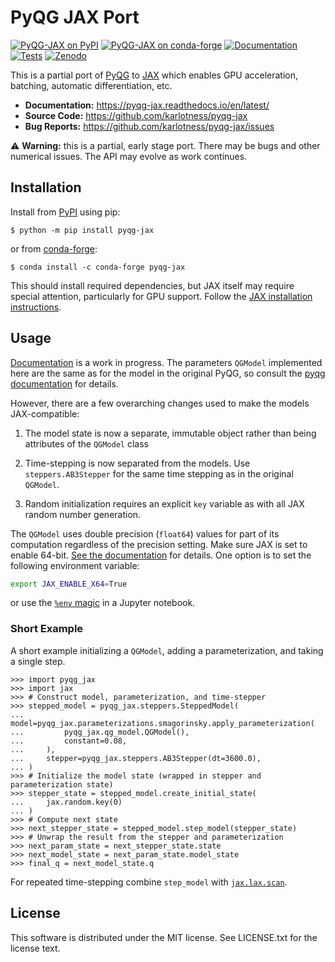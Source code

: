 # PyQG JAX Port

[![PyQG-JAX on PyPI](https://img.shields.io/pypi/v/pyqg-jax)][pypi]
[![PyQG-JAX on conda-forge](https://img.shields.io/conda/vn/conda-forge/pyqg-jax.svg)][condaforge]
[![Documentation](https://readthedocs.org/projects/pyqg-jax/badge/?version=latest)][docs]
[![Tests](https://github.com/karlotness/pyqg-jax/actions/workflows/test.yml/badge.svg)][tests]
[![Zenodo](https://zenodo.org/badge/523137021.svg)][zenodo]

This is a partial port of [PyQG](https://github.com/pyqg/pyqg) to
[JAX](https://github.com/google/jax) which enables GPU acceleration,
batching, automatic differentiation, etc.

- **Documentation:** https://pyqg-jax.readthedocs.io/en/latest/
- **Source Code:** https://github.com/karlotness/pyqg-jax
- **Bug Reports:** https://github.com/karlotness/pyqg-jax/issues

⚠️ **Warning:** this is a partial, early stage port. There may be bugs
and other numerical issues. The API may evolve as work continues.

## Installation
Install from [PyPI][pypi] using pip:
```console
$ python -m pip install pyqg-jax
```
or from [conda-forge][condaforge]:
``` console
$ conda install -c conda-forge pyqg-jax
```
This should install required dependencies, but JAX itself may require
special attention, particularly for GPU support.
Follow the [JAX installation instructions](https://jax.readthedocs.io/en/latest/installation.html).

## Usage
[Documentation][docs] is a work in progress. The parameters `QGModel`
implemented here are the same as for the model in the original PyQG,
so consult the [pyqg
documentation](https://pyqg.readthedocs.io/en/latest/) for details.

However, there are a few overarching changes used to make the models
JAX-compatible:

1. The model state is now a separate, immutable object rather than
   being attributes of the `QGModel` class

2. Time-stepping is now separated from the models. Use
   `steppers.AB3Stepper` for the same time stepping as in the original
   `QGModel`.

3. Random initialization requires an explicit `key` variable as with
   all JAX random number generation.

The `QGModel` uses double precision (`float64`) values for part of its
computation regardless of the precision setting. Make sure JAX is set
to enable 64-bit. [See the
documentation](https://jax.readthedocs.io/en/latest/notebooks/Common_Gotchas_in_JAX.html#double-64bit-precision)
for details. One option is to set the following environment variable:
```bash
export JAX_ENABLE_X64=True
```
or use the [`%env`
magic](https://ipython.readthedocs.io/en/stable/interactive/magics.html#magic-env)
in a Jupyter notebook.

### Short Example
A short example initializing a `QGModel`, adding a parameterization,
and taking a single step.
```pycon
>>> import pyqg_jax
>>> import jax
>>> # Construct model, parameterization, and time-stepper
>>> stepped_model = pyqg_jax.steppers.SteppedModel(
...     model=pyqg_jax.parameterizations.smagorinsky.apply_parameterization(
...         pyqg_jax.qg_model.QGModel(),
...         constant=0.08,
...     ),
...     stepper=pyqg_jax.steppers.AB3Stepper(dt=3600.0),
... )
>>> # Initialize the model state (wrapped in stepper and parameterization state)
>>> stepper_state = stepped_model.create_initial_state(
...     jax.random.key(0)
... )
>>> # Compute next state
>>> next_stepper_state = stepped_model.step_model(stepper_state)
>>> # Unwrap the result from the stepper and parameterization
>>> next_param_state = next_stepper_state.state
>>> next_model_state = next_param_state.model_state
>>> final_q = next_model_state.q
```
For repeated time-stepping combine `step_model` with
[`jax.lax.scan`](https://jax.readthedocs.io/en/latest/_autosummary/jax.lax.scan.html).

## License
This software is distributed under the MIT license. See LICENSE.txt
for the license text.

[pypi]: https://pypi.org/project/pyqg-jax
[condaforge]: https://anaconda.org/conda-forge/pyqg-jax
[docs]: https://pyqg-jax.readthedocs.io/en/latest/
[tests]: https://github.com/karlotness/pyqg-jax/actions
[zenodo]: https://zenodo.org/badge/latestdoi/523137021
